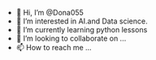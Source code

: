 - 👋 Hi, I’m @Dona055
- 👀 I’m interested in  AI.and Data  science.
- 🌱 I’m currently learning python lessons 
- 💞️ I’m looking to collaborate on ...
- 📫 How to reach me ...

<!---
Dona055/Dona055 is a ✨ special ✨ repository because its `README.md` (this file) appears on your GitHub profile.
You can click the Preview link to take a look at your changes.
--->
